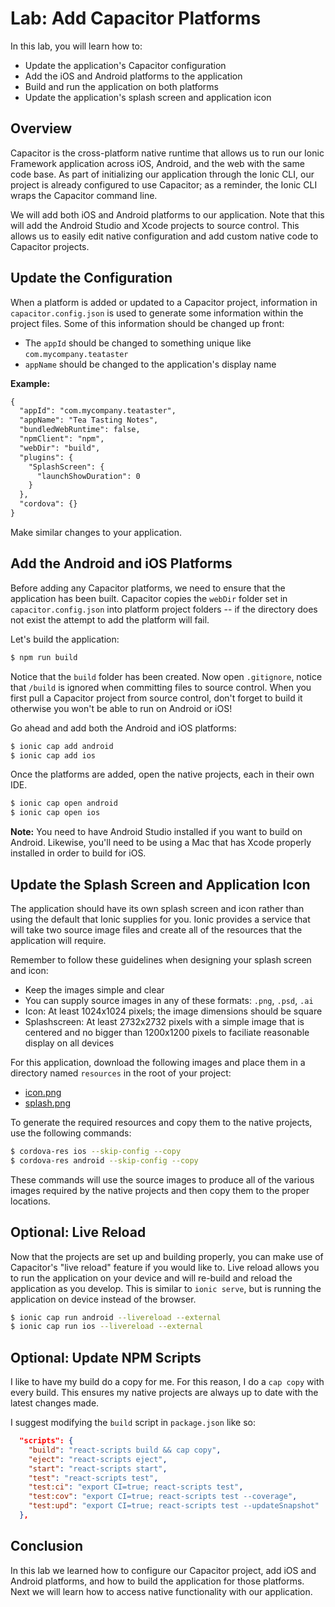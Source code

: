 # Lab: Add Capacitor Platforms

In this lab, you will learn how to:

- Update the application's Capacitor configuration
- Add the iOS and Android platforms to the application
- Build and run the application on both platforms
- Update the application's splash screen and application icon

## Overview

Capacitor is the cross-platform native runtime that allows us to run our Ionic Framework application across iOS, Android, and the web with the same code base. As part of initializing our application through the Ionic CLI, our project is already configured to use Capacitor; as a reminder, the Ionic CLI wraps the Capacitor command line.

We will add both iOS and Android platforms to our application. Note that this will add the Android Studio and Xcode projects to source control. This allows us to easily edit native configuration and add custom native code to Capacitor projects.

## Update the Configuration

When a platform is added or updated to a Capacitor project, information in `capacitor.config.json` is used to generate some information within the project files. Some of this information should be changed up front:

- The `appId` should be changed to something unique like `com.mycompany.teataster`
- `appName` should be changed to the application's display name

**Example:**

```xml
{
  "appId": "com.mycompany.teataster",
  "appName": "Tea Tasting Notes",
  "bundledWebRuntime": false,
  "npmClient": "npm",
  "webDir": "build",
  "plugins": {
    "SplashScreen": {
      "launchShowDuration": 0
    }
  },
  "cordova": {}
}
```

Make similar changes to your application.

## Add the Android and iOS Platforms

Before adding any Capacitor platforms, we need to ensure that the application has been built. Capacitor copies the `webDir` folder set in `capacitor.config.json` into platform project folders -- if the directory does not exist the attempt to add the platform will fail.

Let's build the application:

```bash
$ npm run build
```

Notice that the `build` folder has been created. Now open `.gitignore`, notice that `/build` is ignored when committing files to source control. When you first pull a Capacitor project from source control, don't forget to build it otherwise you won't be able to run on Android or iOS!

Go ahead and add both the Android and iOS platforms:

```bash
$ ionic cap add android
$ ionic cap add ios
```

Once the platforms are added, open the native projects, each in their own IDE.

```bash
$ ionic cap open android
$ ionic cap open ios
```

**Note:** You need to have Android Studio installed if you want to build on Android. Likewise, you'll need to be using a Mac that has Xcode properly installed in order to build for iOS.

## Update the Splash Screen and Application Icon

The application should have its own splash screen and icon rather than using the default that Ionic supplies for you. Ionic provides a service that will take two source image files and create all of the resources that the application will require.

Remember to follow these guidelines when designing your splash screen and icon:

- Keep the images simple and clear
- You can supply source images in any of these formats: `.png`, `.psd`, `.ai`
- Icon: At least 1024x1024 pixels; the image dimensions should be square
- Splashscreen: At least 2732x2732 pixels with a simple image that is centered and no bigger than 1200x1200 pixels to faciliate reasonable display on all devices

For this application, download the following images and place them in a directory named `resources` in the root of your project:

- <a download href="/assets/images/icon.png">icon.png</a>
- <a download href="/assets/images/splash.png">splash.png</a>

To generate the required resources and copy them to the native projects, use the following commands:

```bash
$ cordova-res ios --skip-config --copy
$ cordova-res android --skip-config --copy
```

These commands will use the source images to produce all of the various images required by the native projects and then copy them to the proper locations.

## Optional: Live Reload

Now that the projects are set up and building properly, you can make use of Capacitor's "live reload" feature if you would like to. Live reload allows you to run the application on your device and will re-build and reload the application as you develop. This is similar to `ionic serve`, but is running the application on device instead of the browser.

```bash
$ ionic cap run android --livereload --external
$ ionic cap run ios --livereload --external
```

## Optional: Update NPM Scripts

I like to have my build do a copy for me. For this reason, I do a `cap copy` with every build. This ensures my native projects are always up to date with the latest changes made.

I suggest modifying the `build` script in `package.json` like so:

```JSON
  "scripts": {
    "build": "react-scripts build && cap copy",
    "eject": "react-scripts eject",
    "start": "react-scripts start",
    "test": "react-scripts test",
    "test:ci": "export CI=true; react-scripts test",
    "test:cov": "export CI=true; react-scripts test --coverage",
    "test:upd": "export CI=true; react-scripts test --updateSnapshot"
  },
```

## Conclusion

In this lab we learned how to configure our Capacitor project, add iOS and Android platforms, and how to build the application for those platforms. Next we will learn how to access native functionality with our application.
